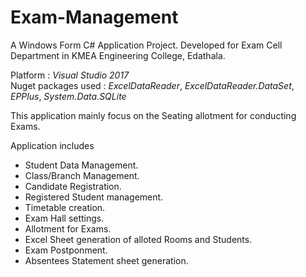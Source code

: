 # Exam-Management
A Windows Form C# Application Project.
Developed for Exam Cell Department in KMEA Engineering College, Edathala.

Platform : *Visual Studio 2017*   
Nuget packages used : *ExcelDataReader*, *ExcelDataReader.DataSet*, *EPPlus*, *System.Data.SQLite*

This application mainly focus on the Seating allotment for conducting Exams.

Application includes 
  * Student Data Management.
  * Class/Branch Management.
  * Candidate Registration.
  * Registered Student management.
  * Timetable creation.
  * Exam Hall settings.
  * Allotment for Exams.
  * Excel Sheet generation of alloted Rooms and Students.
  * Exam Postponment. 
  * Absentees Statement sheet generation.
